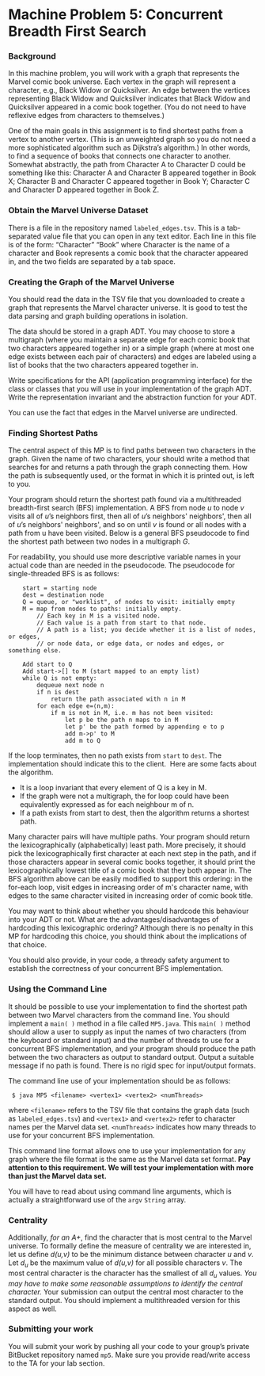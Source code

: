 Machine Problem 5: Concurrent Breadth First Search
===

### Background 

In this machine problem, you will work with a graph that represents the Marvel comic book universe. Each vertex in the graph will represent a character, e.g., Black Widow or Quicksilver. An edge between the vertices representing Black Widow and Quicksilver indicates that Black Widow and Quicksilver appeared in a comic book together. (You do not need to have reflexive edges from characters to themselves.)

One of the main goals in this assignment is to find shortest paths from a vertex to another vertex. (This is an unweighted graph so you do not need a more sophisticated algorithm such as Dijkstra’s algorithm.) In other words, to find a sequence of books that connects one character to another. Somewhat abstractly, the path from Character A to Character D could be something like this: Character A and Character B appeared together in Book X; Character B and Character C appeared together in Book Y; Character C and Character D appeared together in Book Z.

### Obtain the Marvel Universe Dataset

There is a file in the repository named `labeled_edges.tsv`. This is a tab-separated value file that you can open in any text editor. Each line in this file is of the form:
“Character”	“Book”
where Character is the name of a character and Book represents a comic book that the character appeared in, and the two fields are separated by a tab space.

### Creating the Graph of the Marvel Universe

You should read the data in the TSV file that you downloaded to create a graph that represents the Marvel character universe. It is good to test the data parsing and graph building operations in isolation.

The data should be stored in a graph ADT. You may choose to store a multigraph (where you maintain a separate edge for each comic book that two characters appeared together in) or a simple graph (where at most one edge exists between each pair of characters) and edges are labeled using a list of books that the two characters appeared together in.

Write specifications for the API (application programming interface) for the class or classes that you will use in your implementation of the graph ADT. Write the representation invariant and the abstraction function for your ADT.

You can use the fact that edges in the Marvel universe are undirected.

### Finding Shortest Paths

The central aspect of this MP is to find paths between two characters in the graph. Given the name of two characters, your should write a method that searches for and returns a path through the graph connecting them. How the path is subsequently used, or the format in which it is printed out, is left to you.

Your program should return the shortest path found via a multithreaded breadth-first search (BFS) implementation. A BFS from node *u* to node *v* visits all of *u*’s neighbors first, then all of *u*’s neighbors' neighbors', then all of *u*’s neighbors' neighbors', and so on until *v* is found or all nodes with a path from u have been visited. Below is a general BFS pseudocode to find the shortest path between two nodes in a multigraph *G*. 

For readability, you should use more descriptive variable names in your actual code than are needed in the pseudocode. The pseudocode for single-threaded BFS is as follows:

```
    start = starting node
    dest = destination node
    Q = queue, or "worklist", of nodes to visit: initially empty
    M = map from nodes to paths: initially empty.
        // Each key in M is a visited node.
        // Each value is a path from start to that node.
        // A path is a list; you decide whether it is a list of nodes, or edges,
        // or node data, or edge data, or nodes and edges, or something else.
    
    Add start to Q
    Add start->[] to M (start mapped to an empty list)
    while Q is not empty:
        dequeue next node n
        if n is dest
            return the path associated with n in M
        for each edge e=⟨n,m⟩:
            if m is not in M, i.e. m has not been visited:
                let p be the path n maps to in M
                let p' be the path formed by appending e to p
                add m->p' to M
                add m to Q
```            
   
If the loop terminates, then no path exists from `start` to `dest`. The implementation should indicate this to the client.
 Here are some facts about the algorithm.

+ It is a loop invariant that every element of Q is a key in M.
+ If the graph were not a multigraph, the for loop could have been equivalently expressed as for each neighbour m of n.
+ If a path exists from start to dest, then the algorithm returns a shortest path.

Many character pairs will have multiple paths. Your program should return the lexicographically (alphabetically) least path. More precisely, it should pick the lexicographically first character at each next step in the path, and if those characters appear in several comic books together, it should print the lexicographically lowest title of a comic book that they both appear in. The BFS algorithm above can be easily modified to support this ordering: in the for-each loop, visit edges in increasing order of m's character name, with edges to the same character visited in increasing order of comic book title.

You may want to think about whether you should hardcode this behaviour into your ADT or not. What are the advantages/disadvantages of hardcoding this lexicographic ordering? Although there is no penalty in this MP for hardcoding this choice, you should think about the implications of that choice.

You should also provide, in your code, a thready safety argument to establish the correctness of your concurrent BFS implementation.

### Using the Command Line

It should be possible to use your implementation to find the shortest path between two Marvel characters from the command line. You should implement a `main( )` method in a file called `MP5.java`. This `main( )` method should allow a user to supply as input the names of two characters (from the keyboard or standard input) and the number of threads to use for a concurrent BFS implementation, and your program should produce the path between the two characters as output to standard output. Output a suitable message if no path is found. There is no rigid spec for input/output formats. 

The command line use of your implementation should be as follows:

` $ java MP5 <filename> <vertex1> <vertex2> <numThreads>`

where `<filename>` refers to the TSV file that contains the graph data (such as `labeled_edges.tsv`) and `<vertex1>` and `<vertex2>` refer to character names per the Marvel data set. `<numThreads>` indicates how many threads to use for your concurrent BFS implementation. 

This command line format allows one to use your implementation for any graph where the file format is the same as the Marvel data set format. **Pay attention to this requirement. We will test your implementation with more than just the Marvel data  set.**

You will have to read about using command line arguments, which is actually a straightforward use of the `argv` `String` array.

### Centrality

Additionally, *for an A+*, find the character that is most central to the Marvel universe. To formally define the measure of centrality we are interested in, let us define *d(u,v)* to be the minimum distance between character *u* and *v*. Let *d<sub>u</sub>* be the maximum value of *d(u,v)* for all possible characters *v*. The most central character is the character has the smallest of all *d<sub>u</sub>* values. *You may have to make some reasonable assumptions to identify the central character.* Your submission can output the central most character to the standard output. You should implement a multithreaded version for this aspect as well.

### Submitting your work

You will submit your work by pushing all your code to your group’s private BitBucket repository named `mp5`. Make sure you provide read/write access to the TA for your lab section.